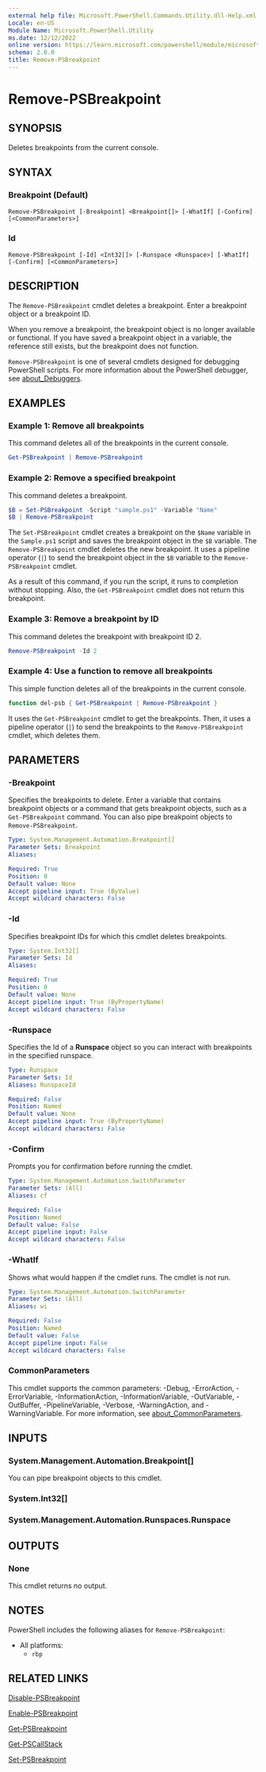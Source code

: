```yaml
---
external help file: Microsoft.PowerShell.Commands.Utility.dll-Help.xml
Locale: en-US
Module Name: Microsoft.PowerShell.Utility
ms.date: 12/12/2022
online version: https://learn.microsoft.com/powershell/module/microsoft.powershell.utility/remove-psbreakpoint?view=powershell-7.3&WT.mc_id=ps-gethelp
schema: 2.0.0
title: Remove-PSBreakpoint
---
```


# Remove-PSBreakpoint

## SYNOPSIS
Deletes breakpoints from the current console.

## SYNTAX

### Breakpoint (Default)

```
Remove-PSBreakpoint [-Breakpoint] <Breakpoint[]> [-WhatIf] [-Confirm] [<CommonParameters>]
```

### Id

```
Remove-PSBreakpoint [-Id] <Int32[]> [-Runspace <Runspace>] [-WhatIf] [-Confirm] [<CommonParameters>]
```

## DESCRIPTION

The `Remove-PSBreakpoint` cmdlet deletes a breakpoint. Enter a breakpoint object or a breakpoint ID.

When you remove a breakpoint, the breakpoint object is no longer available or functional. If you
have saved a breakpoint object in a variable, the reference still exists, but the breakpoint does
not function.

`Remove-PSBreakpoint` is one of several cmdlets designed for debugging PowerShell scripts. For more
information about the PowerShell debugger, see
[about_Debuggers](../microsoft.powershell.core/about/about_debuggers.md).

## EXAMPLES

### Example 1: Remove all breakpoints

This command deletes all of the breakpoints in the current console.

```powershell
Get-PSBreakpoint | Remove-PSBreakpoint
```

### Example 2: Remove a specified breakpoint

This command deletes a breakpoint.

```powershell
$B = Set-PSBreakpoint -Script "sample.ps1" -Variable "Name"
$B | Remove-PSBreakpoint
```

The `Set-PSBreakpoint` cmdlet creates a breakpoint on the `$Name` variable in the `Sample.ps1`
script and saves the breakpoint object in the `$B` variable. The `Remove-PSBreakpoint` cmdlet
deletes the new breakpoint. It uses a pipeline operator (`|`) to send the breakpoint object in the
`$B` variable to the `Remove-PSBreakpoint` cmdlet.

As a result of this command, if you run the script, it runs to completion without stopping. Also,
the `Get-PSBreakpoint` cmdlet does not return this breakpoint.

### Example 3: Remove a breakpoint by ID

This command deletes the breakpoint with breakpoint ID 2.

```powershell
Remove-PSBreakpoint -Id 2
```

### Example 4: Use a function to remove all breakpoints

This simple function deletes all of the breakpoints in the current console.

```powershell
function del-psb { Get-PSBreakpoint | Remove-PSBreakpoint }
```

It uses the `Get-PSBreakpoint` cmdlet to get the breakpoints. Then, it uses a pipeline operator
(`|`) to send the breakpoints to the `Remove-PSBreakpoint` cmdlet, which deletes them.

## PARAMETERS

### -Breakpoint

Specifies the breakpoints to delete. Enter a variable that contains breakpoint objects or a command
that gets breakpoint objects, such as a `Get-PSBreakpoint` command. You can also pipe breakpoint
objects to `Remove-PSBreakpoint`.

```yaml
Type: System.Management.Automation.Breakpoint[]
Parameter Sets: Breakpoint
Aliases:

Required: True
Position: 0
Default value: None
Accept pipeline input: True (ByValue)
Accept wildcard characters: False
```

### -Id

Specifies breakpoint IDs for which this cmdlet deletes breakpoints.

```yaml
Type: System.Int32[]
Parameter Sets: Id
Aliases:

Required: True
Position: 0
Default value: None
Accept pipeline input: True (ByPropertyName)
Accept wildcard characters: False
```

### -Runspace

Specifies the Id of a **Runspace** object so you can interact with breakpoints in the specified
runspace.

```yaml
Type: Runspace
Parameter Sets: Id
Aliases: RunspaceId

Required: False
Position: Named
Default value: None
Accept pipeline input: True (ByPropertyName)
Accept wildcard characters: False
```

### -Confirm
Prompts you for confirmation before running the cmdlet.

```yaml
Type: System.Management.Automation.SwitchParameter
Parameter Sets: (All)
Aliases: cf

Required: False
Position: Named
Default value: False
Accept pipeline input: False
Accept wildcard characters: False
```

### -WhatIf
Shows what would happen if the cmdlet runs.
The cmdlet is not run.

```yaml
Type: System.Management.Automation.SwitchParameter
Parameter Sets: (All)
Aliases: wi

Required: False
Position: Named
Default value: False
Accept pipeline input: False
Accept wildcard characters: False
```

### CommonParameters

This cmdlet supports the common parameters: -Debug, -ErrorAction, -ErrorVariable,
-InformationAction, -InformationVariable, -OutVariable, -OutBuffer, -PipelineVariable, -Verbose,
-WarningAction, and -WarningVariable. For more information, see
[about_CommonParameters](https://go.microsoft.com/fwlink/?LinkID=113216).

## INPUTS

### System.Management.Automation.Breakpoint[]

You can pipe breakpoint objects to this cmdlet.

### System.Int32[]

### System.Management.Automation.Runspaces.Runspace

## OUTPUTS

### None

This cmdlet returns no output.

## NOTES

PowerShell includes the following aliases for `Remove-PSBreakpoint`:

- All platforms:
  - `rbp`

## RELATED LINKS

[Disable-PSBreakpoint](Disable-PSBreakpoint.md)

[Enable-PSBreakpoint](Enable-PSBreakpoint.md)

[Get-PSBreakpoint](Get-PSBreakpoint.md)

[Get-PSCallStack](Get-PSCallStack.md)

[Set-PSBreakpoint](Set-PSBreakpoint.md)
